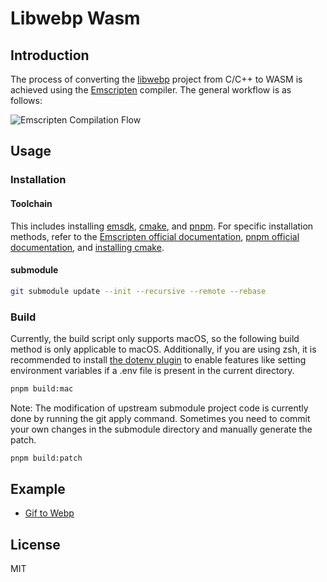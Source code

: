 # Libwebp Wasm

## Introduction

The process of converting the [libwebp](https://github.com/webmproject/libwebp) project from C/C++ to WASM is achieved using the [Emscripten](https://emscripten.org) compiler. The general workflow is as follows:

![Emscripten Compilation Flow](https://user-images.githubusercontent.com/8049878/189127696-bba0af00-d58d-42b3-b09e-9e15eb255731.png "Emscripten Compilation Flow")

## Usage

### Installation

#### Toolchain

This includes installing [emsdk](https://github.com/emscripten-core/emsdk), [cmake](https://cmake.org), and [pnpm](https://pnpm.io). For specific installation methods, refer to the [Emscripten official documentation](https://emscripten.org/docs/getting_started/downloads.html), [pnpm official documentation](https://pnpm.io/installation), and [installing cmake](https://juejin.cn/post/6844904024433491982#heading-6).

#### submodule

```bash
git submodule update --init --recursive --remote --rebase
```

### Build

Currently, the build script only supports macOS, so the following build method is only applicable to macOS. Additionally, if you are using zsh, it is recommended to install [the dotenv plugin](https://github.com/ohmyzsh/ohmyzsh/tree/master/plugins/dotenv) to enable features like setting environment variables if a .env file is present in the current directory.

```bash
pnpm build:mac
```

Note: The modification of upstream submodule project code is currently done by running the git apply command. Sometimes you need to commit your own changes in the submodule directory and manually generate the patch.

```bash
pnpm build:patch
```

## Example

- [Gif to Webp](https://libwebp-wasm.github.io/gif2webp/example/)

## License

MIT
